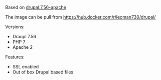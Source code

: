 Based on [drupal:7.56-apache](https://hub.docker.com/_/drupal/)

The image can be pull from https://hub.docker.com/r/leoman730/drupal/

Versions:
* Draupl 7.56
* PHP 7
* Apache 2

Features:
* SSL enabled
* Out of box Drupal based files
